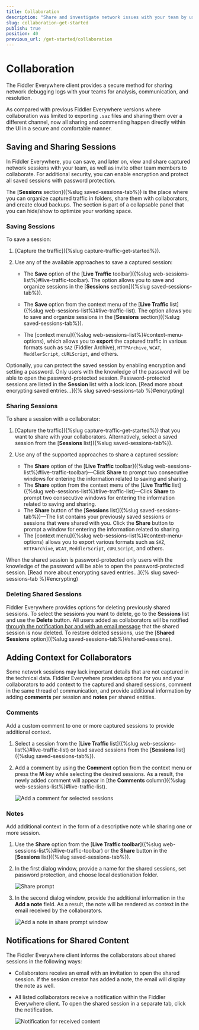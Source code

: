 ```yaml
---
title: Collaboration
description: "Share and investigate network issues with your team by using the built-in collaboration functionalities of the Fiddler Everywhere web-debugging tool."
slug: collaboration-get-started
publish: true
position: 40
previous_url: /get-started/collaboration
---
```


# Collaboration

The Fiddler Everywhere client provides a secure method for sharing network debugging logs with your teams for analysis, communication, and resolution.

As compared with previous Fiddler Everywhere versions where collaboration was limited to exporting `.saz` files and sharing them over a different channel, now all sharing and commenting happen directly within the UI in a secure and comfortable manner.

## Saving and Sharing Sessions

In Fiddler Everywhere, you can save, and later on, view and share captured network sessions with your team, as well as invite other team members to collaborate. For additional security, you can enable encryption and protect all saved sessions with password protection.


The [**Sessions** section]({%slug saved-sessions-tab%}) is the place where you can organize captured traffic in folders, share them with collaborators, and create cloud backups. The section is part of a collapsable panel that you can hide/show to optimize your working space.


### Saving Sessions

To save a session:

 1. [Capture the traffic]({%slug capture-traffic-get-started%}).

 1. Use any of the available approaches to save a captured session:

    - The **Save**  option of the [**Live Traffic** toolbar]({%slug web-sessions-list%}#live-traffic-toolbar). The option allows you to save and organize sessions in the [**Sessions** section]({%slug saved-sessions-tab%}).

    - The **Save** option from the context menu of the [**Live Traffic** list]({%slug web-sessions-list%}#live-traffic-list). The option allows you to save and organize sessions in the [**Sessions** section]({%slug saved-sessions-tab%}).

    - The [context menu]({%slug web-sessions-list%}#context-menu-options), which allows you to **export** the captured traffic in various formats such as `SAZ` (Fiddler Archive), `HTTPArchive`, `WCAT`, `MeddlerScript`, `cURLScript`, and others.

Optionally, you can protect the saved session by enabling encryption and setting a password. Only users with the knowledge of the password will be able to open the password-protected session. Password-protected sessions are listed in the **Session** list with a lock icon. [Read more about encrypting saved entries...]({% slug saved-sessions-tab %}#encrypting)


### Sharing Sessions

To share a session with a collaborator:

 1. [Capture the traffic]({%slug capture-traffic-get-started%}) that you want to share with your collaborators. Alternatively, select a saved session from the [**Sessions** list]({%slug saved-sessions-tab%}).

 1. Use any of the supported approaches to share a captured session:
    - The **Share** option of the [**Live Traffic** toolbar]({%slug web-sessions-list%}#live-traffic-toolbar)&mdash;Click **Share** to prompt two consecutive windows for entering the information related to saving and sharing.
    - The **Share** option from the context menu of the [**Live Traffic** list]({%slug web-sessions-list%}#live-traffic-list)&mdash;Click **Share** to prompt two consecutive windows for entering the information related to saving and sharing.
    - The **Share** button of the [**Sessions** list]({%slug saved-sessions-tab%})&mdash;The list contains your previously saved sessions or sessions that were shared with you. Click the **Share** button to prompt a window for entering the information related to sharing.
    - The [context menu]({%slug web-sessions-list%}#context-menu-options) allows you to export various formats such as `SAZ`, `HTTPArchive`, `WCAT`, `MeddlerScript`, `cURLScript`, and others.

When the shared session is password-protected only users with the knowledge of the password will be able to open the password-protected session. [Read more about encrypting saved entries...]({% slug saved-sessions-tab %}#encrypting)

### Deleting Shared Sessions

Fiddler Everywhere provides options for deleting previously shared sessions. To select the sessions you want to delete, go to the **Sessions** list and use the **Delete** button. All users added as collaborators will be notified [through the notification bar and with an email message](#notifications-for-shared-content) that the shared session is now deleted. To restore deleted sessions, use the [**Shared Sessions** option]({%slug saved-sessions-tab%}#shared-sessions).

## Adding Context for Collaborators

Some network sessions may lack important details that are not captured in the technical data. Fiddler Everywhere provides options for you and your collaborators to add context to the captured and shared sessions, comment in the same thread of communication, and provide additional information by adding **comments** per session and **notes** per shared entities.

### Comments

Add a custom comment to one or more captured sessions to provide additional context.

1. Select a session from the [**Live Traffic** list]({%slug web-sessions-list%}#live-traffic-list) or load saved sessions from the [**Sessions** list]({%slug saved-sessions-tab%}).

1. Add a comment by using the **Comment** option from the context menu or press the **M** key while selecting the desired sessions. As a result, the newly added comment will appear in [the **Comments** column]({%slug web-sessions-list%}#live-traffic-list).

    ![Add a comment for selected sessions](./images/livetraffic/websessions/add-session-comment.png)

### Notes

Add additional context in the form of a descriptive note while sharing one or more session.

1. Use the **Share** option from the [**Live Traffic toolbar**]({%slug web-sessions-list%}#live-traffic-toolbar) or the **Share** button in the [**Sessions** list]({%slug saved-sessions-tab%}).

1. In the first dialog window, provide a name for the shared sessions, set password protection, and choose local destionation folder.

    ![Share prompt](./images/livetraffic/websessions/websessions-toolbar-share-prompt-001.png)
    
1. In the second dialog window, provide the additional information in the **Add a note** field. As a result, the note will be rendered as context in the email received by the collaborators.

    ![Add a note in share prompt window](./images/livetraffic/websessions/websessions-toolbar-share-shareprompt.png)

## Notifications for Shared Content

The Fiddler Everywhere client informs the collaborators about shared sessions in the following ways:
- Collaborators receive an email with an invitation to open the shared session. If the session creator has added a note, the email will display the note as well.
- All listed collaborators receive a notification within the Fiddler Everywhere client. To open the shared session in a separate tab, click the notification.

    ![Notification for received content](./images/settings/notifications-for-shared-content.png)
